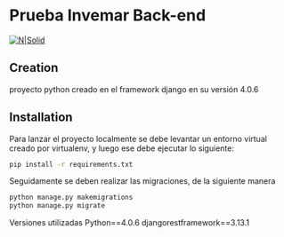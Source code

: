 # Prueba Invemar Back-end


[![N|Solid](https://www.opengis.ch/wp-content/uploads/2020/04/django-python-logo-e1588009010920.png)](https://nodesource.com/products/nsolid)
## Creation
proyecto python creado en el framework django en su versión 4.0.6
## Installation
Para lanzar el proyecto localmente se debe levantar un entorno virtual creado por virtualenv, y luego ese debe ejecutar lo siguiente:
```sh
pip install -r requirements.txt
```
Seguidamente se deben realizar las migraciones, de la siguiente manera
```sh
python manage.py makemigrations
python manage.py migrate
```

Versiones utilizadas
Python==4.0.6
djangorestframework==3.13.1



